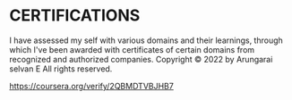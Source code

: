 # **CERTIFICATIONS**

I have assessed my self with various domains and their learnings, through which I've been awarded with certificates of certain domains from recognized and authorized companies.
Copyright © 2022 by Arungarai selvan E
All rights reserved.

https://coursera.org/verify/2QBMDTVBJHB7

